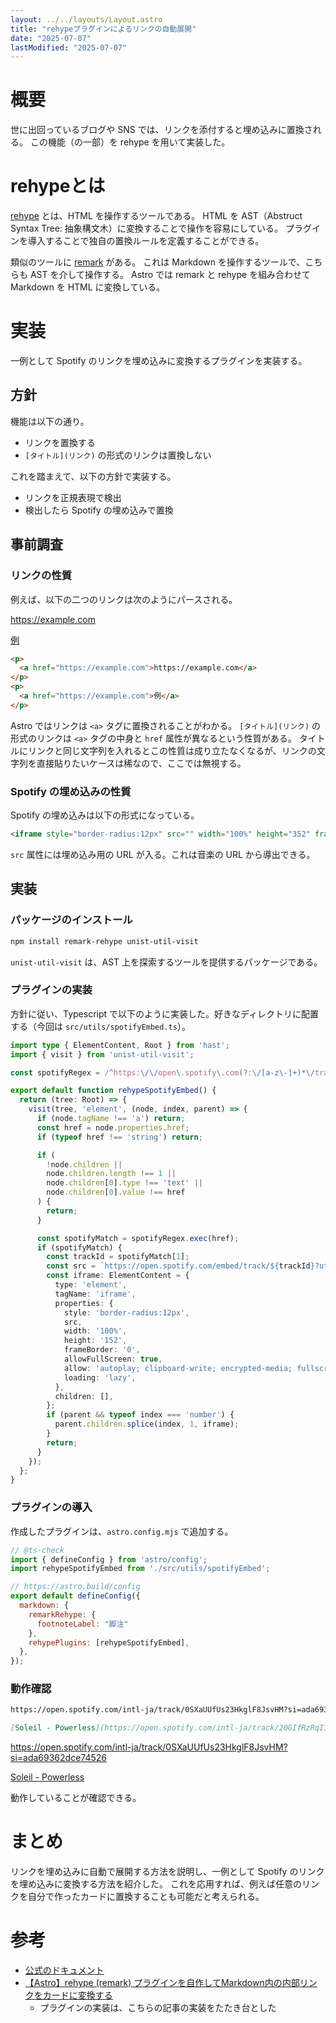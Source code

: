 ```yaml
---
layout: ../../layouts/Layout.astro
title: "rehypeプラグインによるリンクの自動展開"
date: "2025-07-07"
lastModified: "2025-07-07"
---
```

# 概要
世に出回っているブログや SNS では、リンクを添付すると埋め込みに置換される。
この機能（の一部）を rehype を用いて実装した。

# rehypeとは
[rehype](https://github.com/rehypejs/rehype) とは、HTML を操作するツールである。
HTML を AST（Abstruct Syntax Tree: 抽象構文木）に変換することで操作を容易にしている。
プラグインを導入することで独自の置換ルールを定義することができる。

類似のツールに [remark](https://github.com/remarkjs/remark) がある。
これは Markdown を操作するツールで、こちらも AST を介して操作する。
Astro では remark と rehype を組み合わせて Markdown を HTML に変換している。

# 実装
一例として Spotify のリンクを埋め込みに変換するプラグインを実装する。

## 方針
機能は以下の通り。
- リンクを置換する
- `[タイトル](リンク)` の形式のリンクは置換しない

これを踏まえて、以下の方針で実装する。
- リンクを正規表現で検出
- 検出したら Spotify の埋め込みで置換

## 事前調査
### リンクの性質
例えば、以下の二つのリンクは次のようにパースされる。

https://example.com

[例](https://example.com)

```html
<p>
  <a href="https://example.com">https://example.com</a>
</p>
<p>
  <a href="https://example.com">例</a>
</p>
```

Astro ではリンクは `<a>` タグに置換されることがわかる。
`[タイトル](リンク)` の形式のリンクは `<a>` タグの中身と `href` 属性が異なるという性質がある。
タイトルにリンクと同じ文字列を入れるとこの性質は成り立たなくなるが、リンクの文字列を直接貼りたいケースは稀なので、ここでは無視する。
### Spotify の埋め込みの性質
Spotify の埋め込みは以下の形式になっている。
```html
<iframe style="border-radius:12px" src="" width="100%" height="352" frameBorder="0" allowfullscreen="" allow="autoplay; clipboard-write; encrypted-media; fullscreen; picture-in-picture" loading="lazy"></iframe>
```
`src` 属性には埋め込み用の URL が入る。これは音楽の URL から導出できる。

## 実装
### パッケージのインストール
```bash
npm install remark-rehype unist-util-visit
```
`unist-util-visit` は、AST 上を探索するツールを提供するパッケージである。
### プラグインの実装
方針に従い、Typescript で以下のように実装した。好きなディレクトリに配置する（今回は `src/utils/spotifyEmbed.ts`）。
```typescript
import type { ElementContent, Root } from 'hast';
import { visit } from 'unist-util-visit';

const spotifyRegex = /^https:\/\/open\.spotify\.com(?:\/[a-z\-]+)*\/track\/([A-Za-z0-9]+)/;

export default function rehypeSpotifyEmbed() {
  return (tree: Root) => {
    visit(tree, 'element', (node, index, parent) => {
      if (node.tagName !== 'a') return;
      const href = node.properties.href;
      if (typeof href !== 'string') return;

      if (
        !node.children ||
        node.children.length !== 1 ||
        node.children[0].type !== 'text' ||
        node.children[0].value !== href
      ) {
        return;
      }

      const spotifyMatch = spotifyRegex.exec(href);
      if (spotifyMatch) {
        const trackId = spotifyMatch[1];
        const src = `https://open.spotify.com/embed/track/${trackId}?utm_source=generator`;
        const iframe: ElementContent = {
          type: 'element',
          tagName: 'iframe',
          properties: {
            style: 'border-radius:12px',
            src,
            width: '100%',
            height: '152',
            frameBorder: '0',
            allowFullScreen: true,
            allow: 'autoplay; clipboard-write; encrypted-media; fullscreen; picture-in-picture',
            loading: 'lazy',
          },
          children: [],
        };
        if (parent && typeof index === 'number') {
          parent.children.splice(index, 1, iframe);
        }
        return;
      }
    });
  };
}
```

### プラグインの導入
作成したプラグインは、`astro.config.mjs` で追加する。
```mjs
// @ts-check
import { defineConfig } from 'astro/config';
import rehypeSpotifyEmbed from './src/utils/spotifyEmbed';

// https://astro.build/config
export default defineConfig({
  markdown: {
    remarkRehype: {
      footnoteLabel: "脚注"
    },
    rehypePlugins: [rehypeSpotifyEmbed],
  },
});
```

### 動作確認
```markdown
https://open.spotify.com/intl-ja/track/0SXaUUfUs23HkglF8JsvHM?si=ada69362dce74526

[Soleil - Powerless](https://open.spotify.com/intl-ja/track/20GIfRzRqIIz9iU9eopWKP?si=ada3f150c51e44a6)
```

https://open.spotify.com/intl-ja/track/0SXaUUfUs23HkglF8JsvHM?si=ada69362dce74526

[Soleil - Powerless](https://open.spotify.com/intl-ja/track/20GIfRzRqIIz9iU9eopWKP?si=ada3f150c51e44a6)

動作していることが確認できる。

# まとめ
リンクを埋め込みに自動で展開する方法を説明し、一例として Spotify のリンクを埋め込みに変換する方法を紹介した。
これを応用すれば、例えば任意のリンクを自分で作ったカードに置換することも可能だと考えられる。

# 参考
- [公式のドキュメント](https://docs.astro.build/ja/guides/markdown-content/#markdown%E3%83%97%E3%83%A9%E3%82%B0%E3%82%A4%E3%83%B3)
- [【Astro】rehype (remark) プラグインを自作してMarkdown内の内部リンクをカードに変換する](https://pote-chil.com/posts/astro-rehype-plugin)
  - プラグインの実装は、こちらの記事の実装をたたき台とした
